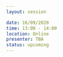```yaml
---
layout: session

date: 16/09/2020
time: 13:00 - 14:00
location: Online
presenter: TBA
status: upcoming
---
```


